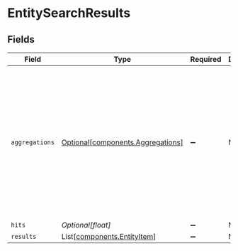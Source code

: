 # EntitySearchResults


## Fields

| Field                                                                                                                                                                                         | Type                                                                                                                                                                                          | Required                                                                                                                                                                                      | Description                                                                                                                                                                                   | Example                                                                                                                                                                                       |
| --------------------------------------------------------------------------------------------------------------------------------------------------------------------------------------------- | --------------------------------------------------------------------------------------------------------------------------------------------------------------------------------------------- | --------------------------------------------------------------------------------------------------------------------------------------------------------------------------------------------- | --------------------------------------------------------------------------------------------------------------------------------------------------------------------------------------------- | --------------------------------------------------------------------------------------------------------------------------------------------------------------------------------------------- |
| `aggregations`                                                                                                                                                                                | [Optional[components.Aggregations]](../../models/components/aggregations.md)                                                                                                                  | :heavy_minus_sign:                                                                                                                                                                            | N/A                                                                                                                                                                                           | {<br/>"contact-count-per-tag": {<br/>"doc_count_error_upper_bound": 0,<br/>"sum_other_doc_count": 23,<br/>"buckets": [<br/>{<br/>"key": "automation",<br/>"doc_count": 108<br/>},<br/>{<br/>"key": "primary",<br/>"doc_count": 66<br/>}<br/>]<br/>}<br/>} |
| `hits`                                                                                                                                                                                        | *Optional[float]*                                                                                                                                                                             | :heavy_minus_sign:                                                                                                                                                                            | N/A                                                                                                                                                                                           | 1                                                                                                                                                                                             |
| `results`                                                                                                                                                                                     | List[[components.EntityItem](../../models/components/entityitem.md)]                                                                                                                          | :heavy_minus_sign:                                                                                                                                                                            | N/A                                                                                                                                                                                           |                                                                                                                                                                                               |